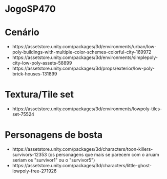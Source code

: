 # JogoSP470

<h1>Cenário</h1>
<ul>
  <li>https://assetstore.unity.com/packages/3d/environments/urban/low-poly-buildings-with-multiple-color-schemes-colorful-city-169972</li>
  <li>https://assetstore.unity.com/packages/3d/environments/simplepoly-city-low-poly-assets-58899</li>
  <li>https://assetstore.unity.com/packages/3d/props/exterior/low-poly-brick-houses-131899</li>
</ul>



<h1>Textura/Tile set</h1>
<ul>
  <li>https://assetstore.unity.com/packages/3d/environments/lowpoly-tiles-set-75524</li>
</ul>

<h1>Personagens de bosta</h1>
<ul>
  <li>
    https://assetstore.unity.com/packages/3d/characters/toon-killers-survivors-12353 (os personagens que mais se parecem com o aruam seriam os "survivor1" ou o "survivor5")
  </li>
  <li>
    https://assetstore.unity.com/packages/3d/characters/little-ghost-lowpoly-free-271926
  </li>
</ul>
